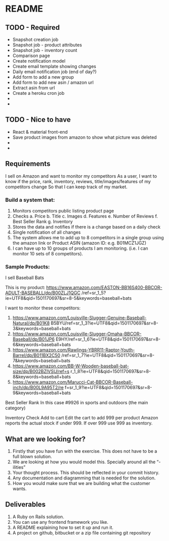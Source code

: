 # README

## TODO - Required
* Snapshot creation job
* Snapshot job - product attributes
* Snapshot job - inventory count
* Comparison page
* Create notification model
* Create email template showing changes
* Daily email notification job (end of day?)
* Add form to add a new group
* Add form to add new asin / amazon url
* Extract asin from url
* Create a heroku cron job
*
*


## TODO - Nice to have
* React & material front-end
* Save product images from amazon to show what picture was deleted
*
*

## Requirements

I sell on Amazon and want to monitor my competitors
As a user, I want to know if the price, rank, inventory, reviews, title/images/features of my competitors change
So that I can keep track of my market.

### Build a system that:
1. Monitors competitors public listing product page
2. Checks
a. Price
b. Title
c. Images
d. Features
e. Number of Reviews
f. Best Seller Rank
g. Inventory
3. Stores the data and notifies if there is a change based on a daily check
4. Single notification of all changes
5. The system allows me to add up to 8 competitors in a single group using the
amazon link or Product ASIN (amazon ID: e.g. B01MCZ1JGZ)
6. I can have up to 10 groups of products I am monitoring. (i.e. I can monitor 10 sets
of 8 competitors).

### Sample Products:

I sell Baseball Bats

This is my product:
https://www.amazon.com/EASTON-BB16S400-BBCOR-ADULT-BASEBALL/dp/B00ZLJ1QGC
/ref=sr_1_5?ie=UTF8&qid=1501170697&sr=8-5&keywords=baseball+bats

I want to monitor these competitors:
1. https://www.amazon.com/Louisville-Slugger-Genuine-Baseball-Natural/dp/B01K8
B5BYU/ref=sr_1_3?ie=UTF8&qid=1501170697&sr=8-3&keywords=baseball+bats
2. https://www.amazon.com/Louisville-Slugger-Omaha-BBCOR-Baseball/dp/B01JP6
E9HY/ref=sr_1_6?ie=UTF8&qid=1501170697&sr=8-6&keywords=baseball+bats
3. https://www.amazon.com/Rawlings-YBRR11-Raptor-Youth-Barrel/dp/B011BX2C50
/ref=sr_1_7?ie=UTF8&qid=1501170697&sr=8-7&keywords=baseball+bats
4. https://www.amazon.com/BB-W-Wooden-baseball-bat-size/dp/B002BZIVSU/ref=s
r_1_8?ie=UTF8&qid=1501170697&sr=8-8&keywords=baseball+bats
5. https://www.amazon.com/Marucci-Cat-BBCOR-Baseball-inch/dp/B00L9A95T2/re
f=sr_1_9?ie=UTF8&qid=1501170697&sr=8-9&keywords=baseball+bats

Best Seller Rank
In this case #9926 in sports and outdoors (the main category)

Inventory Check
Add to cart
Edit the cart to add 999 per product
Amazon reports the actual stock if under 999. If over 999 use 999 as inventory.

## What are we looking for?
1. Firstly that you have fun with the exercise. This does not have to be a full blown
solution.
2. We are looking at how you would model this. Specially around all the “-ilities”
3. Your thought process. This should be reflected in your commit history.
4. Any documentation and diagramming that is needed for the solution.
5. How you would make sure that we are building what the customer wants.

## Deliverables
1. A Ruby on Rails solution.
2. You can use any frontend framework you like.
3. A README explaining how to set it up and run it.
4. A project on github, bitbucket or a zip file containing git repository
